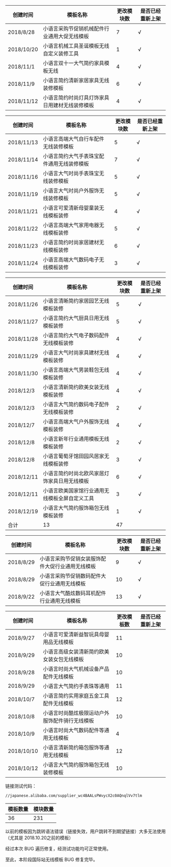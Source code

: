 | 创建时间   | 模板名称                                       | 更改模块数 | 是否已经重新上架 |
| ---------- | ---------------------------------------------- | ---------- | ---------------- |
| 2018/8/28  | 小语言采购节促销机械配件行业通用大促无线模板   | 7          | √                |
| 2018/10/20 | 小语言机械工具圣诞模板无线自定义装修工具       | 1          | √                |
| 2018/11/1  | 小语言双十一大气简约家具模板无线               | 4          | √                |
| 2018/11/9  | 小语言简约清新家居家具无线装修模板             | 6          | √                |
| 2018/11/12 | 小语言简约时尚灯具灯饰家具日用建材无线装修模板 | 4          | √                |

| 创建时间   | 模板名称                                   | 更改模块数 | 是否已经重新上架 |
| ---------- | ------------------------------------------ | ---------- | ---------------- |
| 2018/11/13 | 小语言高端大气自行车配件无线装修模板       | 5          | √                |
| 2018/11/14 | 小语言简约大气手表珠宝配件通用无线装修模板 | 7          | √                |
| 2018/11/16 | 小语言大气时尚手表珠宝无线装修模板         | 5          | √                |
| 2018/11/19 | 小语言大气时尚户外服饰无线装修模板         | 5          | √                |
| 2018/11/21 | 小语言可爱清新母婴童装无线模板装修         | 4          | √                |
| 2018/11/22 | 小语言高端大气家用电器无线模板装修         | 5          | √                |
| 2018/11/23 | 小语言简约时尚家居建材无线模板装修         | 6          | √                |
| 2018/11/24 | 小语言高端大气数码电子无线模板装修         | 3          | √                |

| 创建时间   | 模板名称                                       | 更改模块数 | 是否已经重新上架 |
| ---------- | ---------------------------------------------- | ---------- | ---------------- |
| 2018/11/26 | 小语言清晰简约家居园艺无线模板装修             | 5          | √                |
| 2018/11/27 | 小语言简约大气厨具日用无线模板装修             | 5          | √                |
| 2018/11/28 | 小语言简约大气电子数码配件无线模板装修         | 4          | √                |
| 2018/11/29 | 小语言大气时尚家具建材无线模板装修             | 4          | √                |
| 2018/11/30 | 小语言高端大气男装鞋包无线模板装修             | 4          | √                |
| 2018/12/3  | 小语言清新简约欧美女装无线模板装修             | 4          | √                |
| 2018/12/3  | 小语言大气简约数码电子配件无线模板装修         | 2          | √                |
| 2018/12/7  | 小语言高端大气户外服饰无线模板装修             | 4          | √                |
| 2018/12/8  | 小语言新年行业通用模板无线模板装修             | 2          | √                |
| 2018/12/8  | 小语言葡萄牙馆田园风居家无线模板装修           | 3          | √                |
| 2018/12/11 | 小语言简约时尚北欧风家居灯饰家具日用无线模板   | 6          | √                |
| 2018/12/11 | 小语言欧美国家馆行业通用无线模板全屏自定义工具 | 3          | √                |
| 2018/12/19 | 小语言大气简约服饰箱包无线模板装修             | 1          | √                |
| 合计       | 13                                             | 47         |                  |

| 创建时间  | 模板名称                                         | 更改模块数 | 是否已经重新上架 |
| --------- | ------------------------------------------------ | ---------- | ---------------- |
| 2018/8/29 | 小语言采购节促销女装服饰配件大促行业通用无线模板 | 9          | √                |
| 2018/8/29 | 小语言采购节促销数码配件大促行业通用无线模板     | 10         | √                |
| 2018/9/22 | 小语言大气酷炫数码耳机配件行业通用无线模板       | 13         | √                |

| 创建时间   | 模板名称                                       | 更改模板数 | 是否已经重新上架 |
| ---------- | ---------------------------------------------- | ---------- | ---------------- |
| 2018/9/27  | 小语言可爱清新益智玩具母婴用品无线模板         | 11         |                  |
| 2018/9/29  | 小语言高级女装清新简约欧美女装女包无线模板     | 10         |                  |
| 2018/9/28  | 小语言时尚大气机械设备产品配件无线模板         | 10         |                  |
| 2018/9/29  | 小语言大气简约手表珠等通用                     | 11         |                  |
| 2018/10/7  | 小语言简约实用家庭五金工具配件无线模板         | 12         |                  |
| 2018/10/8  | 小语言时尚酷炫极限运动户外服饰配件骑行无线模板 | 10         |                  |
| 2018/10/9  | 小语言时尚大气数码配件等通用无线模板           | 4          |                  |
| 2018/10/10 | 小语言清新简约箱包服饰等通用无线模板           | 12         |                  |
| 2018/10/12 | 小语言大气简约服饰箱包无线装修模板             | 10         |                  |

链接测试代码：

```html
//japanese.alibaba.com/supplier_wc4BAALsPWvycX2c0AQnqlVv7tlm
```

| 模板数量 | 模块数量 |
| -------- | -------- |
| 36       | 231      |



以前的模板因为跳转语法错误（链接失效，用户跳转不到期望链接）大多无法使用（尤其是 2018.10.20之前的模板）

经过本次 BUG 遍历修复，经测试功能均可正常使用。

至此，本阶段国际站无线模板 BUG 修复完毕。